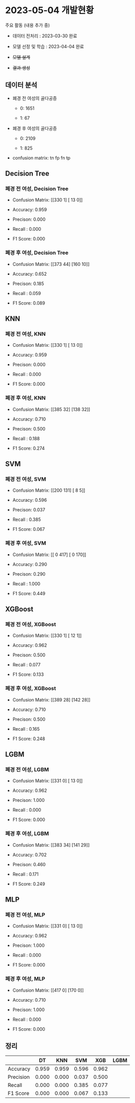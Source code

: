 # 2023-05-04 개발현황

주요 활동 (내용 추가 중)

- 데이터 전처리 : 2023-03-30 완료

- 모델 선정 및 학습 : 2023-04-04 완료

- ~~모델 설계~~

- ~~결과 생성~~

## 데이터 분석

- 폐경 전 여성의 골다공증
  
  - 0: 1651
  
  - 1: 67

- 폐경 후 여성의 골다공증
  
  - 0: 2109
  
  - 1: 825

- confusion matrix: tn fp fn tp

## Decision Tree

### 폐경 전 여성, Decision Tree

- Confusion Matrix:
  [[330 1]
   [ 13 0]]

- Accuracy: 0.959

- Precison: 0.000

- Recall : 0.000

- F1 Score: 0.000

### 폐경 후 여성, Decision Tree

- Confusion Matrix:
  [[373 44]
   [160 10]]

- Accuracy: 0.652

- Precison: 0.185

- Recall : 0.059

- F1 Score: 0.089

## KNN

### 폐경 전 여성, KNN

- Confusion Matrix:
  [[330 1]
   [ 13 0]]

- Accuracy: 0.959

- Precison: 0.000

- Recall : 0.000

- F1 Score: 0.000

### 폐경 후 여성, KNN

- Confusion Matrix:
  [[385  32]
   [138  32]]

- Accuracy: 0.710

- Precison: 0.500

- Recall  : 0.188

- F1 Score: 0.274

## SVM

### 폐경 전 여성, SVM

- Confusion Matrix:
  [[200 131]
   [ 8 5]]

- Accuracy: 0.596

- Precison: 0.037

- Recall : 0.385

- F1 Score: 0.067

### 폐경 후 여성, SVM

- Confusion Matrix:
  [[ 0 417]
   [ 0 170]]

- Accuracy: 0.290

- Precison: 0.290

- Recall : 1.000

- F1 Score: 0.449

## XGBoost

### 폐경 전 여성, XGBoost

- Confusion Matrix:
  [[330 1]
   [ 12 1]]

- Accuracy: 0.962

- Precison: 0.500

- Recall : 0.077

- F1 Score: 0.133

### 폐경 후 여성, XGBoost

- Confusion Matrix:
  [[389 28]
   [142 28]]

- Accuracy: 0.710

- Precison: 0.500

- Recall : 0.165

- F1 Score: 0.248

## LGBM

### 폐경 전 여성, LGBM

- Confusion Matrix:
  [[331 0]
   [ 13 0]]

- Accuracy: 0.962

- Precison: 1.000

- Recall : 0.000

- F1 Score: 0.000

### 폐경 후 여성, LGBM

- Confusion Matrix:
  [[383 34]
   [141 29]]

- Accuracy: 0.702

- Precison: 0.460

- Recall : 0.171

- F1 Score: 0.249

## MLP

### 폐경 전 여성, MLP

- Confusion Matrix:
  [[331 0]
   [ 13 0]]

- Accuracy: 0.962

- Precison: 1.000

- Recall : 0.000

- F1 Score: 0.000

### 폐경 후 여성, MLP

- Confusion Matrix:
  [[417 0]
   [170 0]]

- Accuracy: 0.710

- Precison: 1.000

- Recall : 0.000

- F1 Score: 0.000

## 정리

|           | DT    | KNN   | SVM   | XGB   | LGBM |
| --------- | ----- | ----- | ----- | ----- | ---- |
| Accuracy  | 0.959 | 0.959 | 0.596 | 0.962 |      |
| Precision | 0.000 | 0.000 | 0.037 | 0.500 |      |
| Recall    | 0.000 | 0.000 | 0.385 | 0.077 |      |
| F1 Score  | 0.000 | 0.000 | 0.067 | 0.133 |      |
